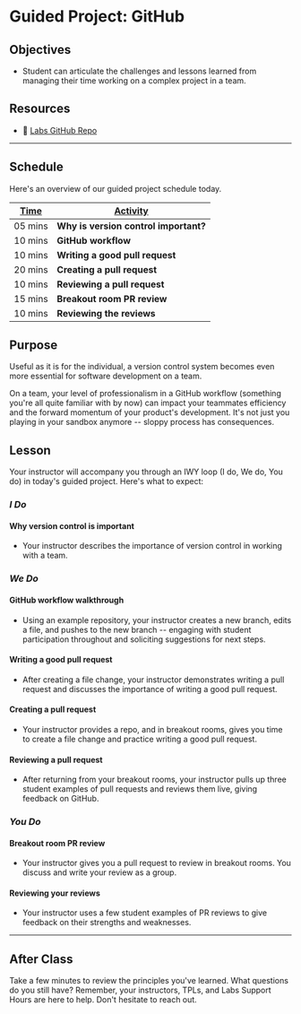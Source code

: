 # Guided Project: GitHub

## Objectives

* Student can articulate the challenges and lessons learned from managing their time working on a complex project in a team.

## Resources

* 🐙 [Labs GitHub Repo](https://github.com/LambdaSchool/labs-curriculum)

----

## Schedule

Here's an overview of our guided project schedule today.

| <ins>Time</ins>  | <ins>Activity</ins>     |
| ---------- | -------------------------------  |
| 05 mins      | **Why is version control important?**|
| 10 mins      | **GitHub workflow**                  |
| 10 mins      | **Writing a good pull request**      |
| 20 mins      | **Creating a pull request**          |
| 10 mins      | **Reviewing a pull request**         |
| 15 mins      | **Breakout room PR review**          |
| 10 mins      | **Reviewing the reviews**            |

## Purpose

Useful as it is for the individual, a version control system becomes even more essential for software development on a team.

On a team, your level of professionalism in a GitHub workflow (something you're all quite familiar with by now) can impact your teammates efficiency and the forward momentum of your product's development. It's not just you playing in your sandbox anymore -- sloppy process has consequences.

## Lesson

Your instructor will accompany you through an IWY loop (I do, We do, You do) in today's guided project. Here's what to expect:

### *I Do*

#### Why version control is important

* Your instructor describes the importance of version control in working with a team.

### *We Do*

#### GitHub workflow walkthrough

* Using an example repository, your instructor creates a new branch, edits a file, and pushes to the new branch -- engaging with student participation throughout and soliciting suggestions for next steps.

#### Writing a good pull request

* After creating a file change, your instructor demonstrates writing a pull request and discusses the importance of writing a good pull request.

#### Creating a pull request

* Your instructor provides a repo, and in breakout rooms, gives you time to create a file change and practice writing a good pull request.

#### Reviewing a pull request

* After returning from your breakout rooms, your instructor pulls up three student examples of pull requests and reviews them live, giving feedback on GitHub.

### *You Do*

#### Breakout room PR review

* Your instructor gives you a pull request to review in breakout rooms. You discuss and write your review as a group.

#### Reviewing your reviews

* Your instructor uses a few student examples of PR reviews to give feedback on their strengths and weaknesses.

----

## After Class

Take a few minutes to review the principles you've learned. What questions do you still have? Remember, your instructors, TPLs, and Labs Support Hours are here to help. Don't hesitate to reach out.
